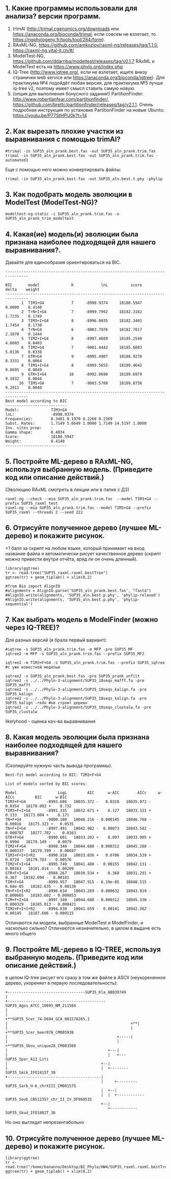 ## 1. Какие программы использовали для анализа? версии программ.

1. trimAl (http://trimal.cgenomics.org/downloads или https://anaconda.org/bioconda/trimal; если совсем не взлетает,
то https://ngphylogeny.fr/tools/tool/284/form).
2. RAxML-NG, https://github.com/amkozlov/raxml-ng/releases/tag/1.1.0, https://raxml-ng.vital-it.ch/#/
3. ModelTest-NG, https://github.com/ddarriba/modeltest/releases/tag/v0.1.7
RAxML
и ModelTest есть на https://www.phylo.org/index.php
4. IQ-Tree (http://www.iqtree.org/, если не взлетает, ищите внизу
странички web service или https://anaconda.org/bioconda/iqtree). Для практикума
№4 подойдёт любая версия, для практикума
№5 лучше iq-tree v2, поэтому имеет смысл ставить
самую новую.
5. (опция для выполнения бонусного
задания!) PartitionFinder: http://www.robertlanfear.com/partitionfinder/, https://github.com/brettc/partitionfinder/releases/tag/v2.1.1.
Очень подробная
инструкция по установке PartitionFinder на новые Ubuntu:
https://youtu.be/P77StHPIJ0k?t=14


## 2. Как вырезать плохие участки из выравнивания с помощью trimAl?
```
#trimal -in SUP35_aln_prank.best.fas -out SUP35_aln_prank.trim.fas
trimal -in SUP35_aln_prank.best.fas -out SUP35_aln_prank.trim.fas -automated1
```
Еще с помощью него можно конвертировать файлы:
```
trimal -in SUP35_aln_prank.best.fas -out SUP35_aln.best.t.phy -phylip
```

## 3. Как подобрать модель эволюции в ModelTest (ModelTest-NG)?

```
modeltest-ng-static -i SUP35_aln_prank.trim.fas -o SUP35_aln_prank_trim_modeltest
```

## 4. Какая(ие) модель(и) эволюции была признана наиболее подходящей для нашего выравнивания?.
Давайте для единообразия ориентироваться на BIC.
```
--------------------------------------------------------------------------------

BIC       model              K            lnL          score          delta    weight
--------------------------------------------------------------------------------
       1  TIM3+G4            7     -8998.9374     18180.5947         0.0000    0.4140
       2  TrN+I+G4           7     -8999.7992     18182.3182         1.7235    0.1749
       3  TIM3+I+G4          8     -8996.0035     18182.3401         1.7454    0.1730
       4  TrN+G4             6     -9003.7976     18182.7017         2.1070    0.1444
       5  TIM2+I+G4          8     -8997.4609     18185.2549         4.6603    0.0403
       6  TIM2+G4            7     -9001.4442     18185.6083         5.0136    0.0338
       7  GTR+G4             9     -8995.4907     18188.9278         8.3331    0.0064
       8  TIM1+I+G4          8     -8999.5655     18189.4642         8.8695    0.0049
       9  GTR+I+G4          10     -8992.0690     18189.6979         9.1032    0.0044
      10  TIM1+G4            7     -9003.5780     18189.8758         9.2811    0.0040
--------------------------------------------------------------------------------
Best model according to BIC
---------------------------
Model:              TIM3+G4
lnL:                -8998.9374
Frequencies:        0.3401 0.1970 0.2260 0.2369
Subst. Rates:       1.7149 5.6649 1.0000 1.7149 14.5197 1.0000 
Inv. sites prop:    -
Gamma shape:        0.4034
Score:              18180.5947
Weight:             0.4140
---------------------------
```
## 5. Постройте ML-дерево в RAxML-NG, используя выбранную модель. (Приведите код или описание действий.)
(Эволюцию RAxML смотреть в лекции или в папке с ДЗ)
```
raxml-ng --check --msa SUP35_aln_prank.trim.fas  --model TIM3+G4 --prefix SUP35_raxml_test
raxml-ng --msa SUP35_aln_prank.trim.fas --model TIM3+G4 --prefix SUP35_raxml --threads 2 --seed 222 
```
## 6. Отрисуйте полученное дерево (лучшее ML-дерево) и покажите рисунок.
+1 балл за скрипт на любом языке, который принимает на вход название файла и автоматически рисует качественное дерево (скрипт можно привести внутри отчёта, вряд ли он очень длинный).

```{r}
library(ggtree)
tr <- read.tree("SUP35_raxml.raxml.bestTree")
ggtree(tr) + geom_tiplab() + xlim(0,2)
```

```{python}
#from Bio import AlignIO
#alignments = AlignIO.parse('SUP35_aln_prank.best.fas', "fasta")
#AlignIO.write(alignments, 'SUP35_aln.best.p.phy', 'phylip-relaxed')
#AlignIO.write(alignments, 'SUP35_aln.best.p.phy', 'phylip-sequential')
```


## 7. Как выбрать модель в ModelFinder (можно через IQ-TREE)?
Для разных версий (я брала первый вариант):
```
#iqtree -s SUP35_aln_prank.trim.fas -m MFP -pre SUP35_MF
iqtree2 -m MFP -s SUP35_aln_prank.trim.fas --prefix SUP35_MF2

iqtree2 -m TIM3+F+G4 -s SUP35_aln_prank.trim.fas --prefix SUP35_iqtree #с уже известной моделью

iqtree2 -s SUP35_aln_prank.best.fas -pre SUP35_prank_unfilt
iqtree2 -s ../../Phylo-3-alignment/SUP35_10seqs_mafft.fa -pre SUP35_mafft
iqtree2 -s ../../Phylo-3-alignment/SUP35_10seqs_kalign.fa -pre SUP35_kalign
iqtree2 -s ../../Phylo-3-alignment/SUP35_10seqs_kalign.fa -pre SUP35_kalign -redo #не строит дерево
iqtree2 -s ../../Phylo-3-alignment/SUP35_10seqs_clustalw.fa -pre SUP35_clustalw
```
likelyhood - оценка кач-ва выравнивания

## 8. Какая модель эволюции была признана наиболее подходящей для нашего выравнивания?
(Скопируйте нужную часть вывода программы).

```
Best-fit model according to BIC: TIM3+F+G4

List of models sorted by BIC scores: 

Model                  LogL         AIC      w-AIC        AICc     w-AICc         BIC      w-BIC
TIM3+F+G4         -8993.686   18035.372 -   0.0328   18035.972 -   0.0354   18170.092 +    0.732
TIM3+F+I+G4       -8991.335   18032.671 +    0.127   18033.321 +    0.133   18173.004 +    0.171
TN+F+G4           -9000.108   18046.216 - 0.000145   18046.768 -  0.00016   18175.323 +   0.0535
TN+F+I+G4         -8997.491   18042.982 -  0.00073   18043.582 - 0.000787   18177.702 -   0.0163
GTR+F+G4          -8990.601   18033.202 +    0.097   18033.905 +   0.0994   18179.149 -   0.0079
TIM2+F+G4         -8998.340   18044.680 - 0.000312   18045.280 - 0.000337   18179.399 -  0.00697
TIM3+F+I+I+R2     -8990.918   18033.836 +   0.0706   18034.539 +   0.0724   18179.783 -  0.00576
TIM2+F+I+G4       -8995.740   18041.480 -  0.00155   18042.131 -  0.00163   18181.814 -  0.00209
GTR+F+I+G4        -8988.267   18030.534 +    0.368   18031.291 +    0.367   18182.094 -  0.00181
TIM+F+G4          -8999.957   18047.915 - 6.19e-05   18048.515 - 6.68e-05   18182.635 -  0.00138
TN+F+I+I+R2       -8996.634   18043.269 - 0.000632   18043.919 - 0.000665   18183.602 - 0.000853
TIM+F+I+G4        -8997.340   18044.680 - 0.000312   18045.330 - 0.000329   18185.013 - 0.000421
TIM2+F+I+I+R2     -8994.830   18041.659 -  0.00141   18042.362 -  0.00145   18187.606 - 0.000115
```

Отличаются ли модели, выбранные ModelTest и ModelFinder, и насколько сильно?
Отличаются незначительно, в целом в выдаче есть много общего

## 9. Постройте ML-дерево в IQ-TREE, используя выбранную модель. (Приведите код или описание действий.)

в целом IQ-tree рисует его сразу в том же файле в ASCII (неукорененное дерево, укореняет в первую последовательность):
```
+----------------------------------SUP35_Kla_AB039749
|
+-------------------------------------------SUP35_Agos_ATCC_10895_NM_211584
|
|                                                         +**SUP35_Scer_74-D694_GCA_001578265.1
|                                                      +**|
|                                                      |  +**SUP35_Scer_beer078_CM005938
|                                                +-----|
|                                                |     +**SUP35_Sbou_unique28_CM003560
|                                            +---|
|                                            |   +---SUP35_Spar_A12_Liti
|                                         +--|
|                                         |  +--------SUP35_Smik_IFO1815T_30
+-----------------------------------------|
                                          |     +---------SUP35_Sarb_H-6_chrXIII_CM001575
                                          |  +--|
                                          |  |  +------------SUP35_Seub_CBS12357_chr_II_IV_DF968535
                                          +--|
                                             +------------SUP35_Skud_IFO1802T_36
```
Но оно выглядит непрезентабольно


## 10. Отрисуйте полученное дерево (лучшее ML-дерево) и покажите рисунок.

```{r}
library(ggtree)
tr <- read.tree("/home/bananna/Desktop/BI_Phylo/HW4/SUP35_raxml.raxml.bestTree")
ggtree(tr) + geom_tiplab() + xlim(0,2)
```
